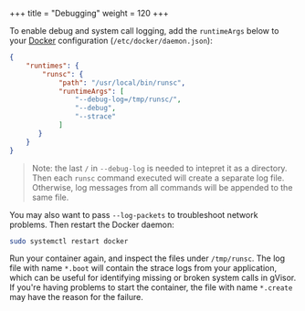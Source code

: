 +++
title = "Debugging"
weight = 120
+++

To enable debug and system call logging, add the `runtimeArgs` below to your
[Docker](../docker/) configuration (`/etc/docker/daemon.json`):

```json
{
    "runtimes": {
        "runsc": {
            "path": "/usr/local/bin/runsc",
            "runtimeArgs": [
                "--debug-log=/tmp/runsc/",
                "--debug",
                "--strace"
            ]
       }
    }
}
```

> Note: the last `/` in `--debug-log` is needed to intepret it as a directory. 
> Then each `runsc` command executed will create a separate log file.
> Otherwise, log messages from all commands will be appended to the same file.

You may also want to pass `--log-packets` to troubleshoot network problems. Then
restart the Docker daemon:

```bash
sudo systemctl restart docker
```

Run your container again, and inspect the files under `/tmp/runsc`. The log file
with name `*.boot` will contain the strace logs from your application, which can
be useful for identifying missing or broken system calls in gVisor. If you're
having problems to start the container, the file with name `*.create` may have
the reason for the failure.

